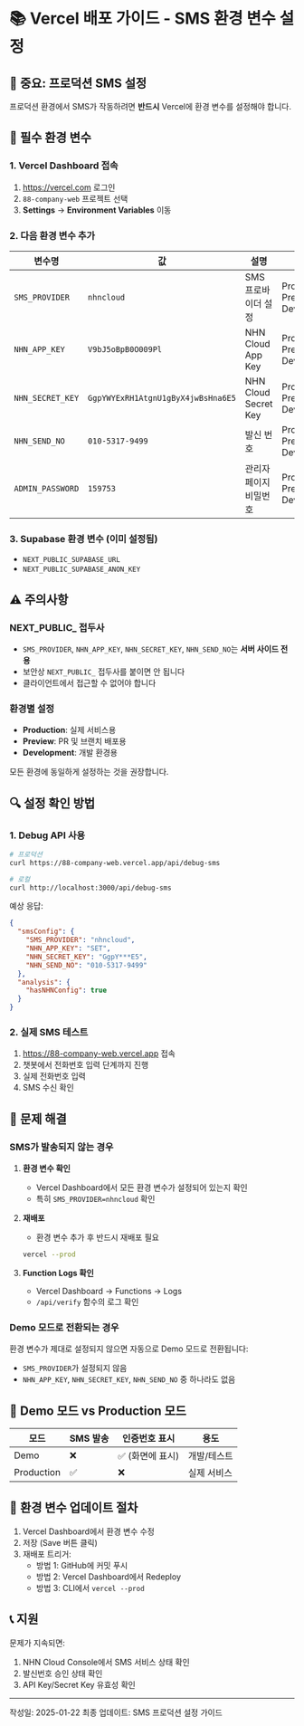 # 📚 Vercel 배포 가이드 - SMS 환경 변수 설정

## 🚨 중요: 프로덕션 SMS 설정

프로덕션 환경에서 SMS가 작동하려면 **반드시** Vercel에 환경 변수를 설정해야 합니다.

## 📝 필수 환경 변수

### 1. Vercel Dashboard 접속
1. https://vercel.com 로그인
2. `88-company-web` 프로젝트 선택
3. **Settings** → **Environment Variables** 이동

### 2. 다음 환경 변수 추가

| 변수명 | 값 | 설명 | 환경 |
|--------|---|------|------|
| `SMS_PROVIDER` | `nhncloud` | SMS 프로바이더 설정 | Production, Preview, Development |
| `NHN_APP_KEY` | `V9bJ5oBpB0O009Pl` | NHN Cloud App Key | Production, Preview, Development |
| `NHN_SECRET_KEY` | `GgpYWYExRH1AtgnU1gByX4jwBsHna6E5` | NHN Cloud Secret Key | Production, Preview, Development |
| `NHN_SEND_NO` | `010-5317-9499` | 발신 번호 | Production, Preview, Development |
| `ADMIN_PASSWORD` | `159753` | 관리자 페이지 비밀번호 | Production, Preview, Development |

### 3. Supabase 환경 변수 (이미 설정됨)
- `NEXT_PUBLIC_SUPABASE_URL`
- `NEXT_PUBLIC_SUPABASE_ANON_KEY`

## ⚠️ 주의사항

### NEXT_PUBLIC_ 접두사
- `SMS_PROVIDER`, `NHN_APP_KEY`, `NHN_SECRET_KEY`, `NHN_SEND_NO`는 **서버 사이드 전용**
- 보안상 `NEXT_PUBLIC_` 접두사를 붙이면 안 됩니다
- 클라이언트에서 접근할 수 없어야 합니다

### 환경별 설정
- **Production**: 실제 서비스용
- **Preview**: PR 및 브랜치 배포용
- **Development**: 개발 환경용

모든 환경에 동일하게 설정하는 것을 권장합니다.

## 🔍 설정 확인 방법

### 1. Debug API 사용
```bash
# 프로덕션
curl https://88-company-web.vercel.app/api/debug-sms

# 로컬
curl http://localhost:3000/api/debug-sms
```

예상 응답:
```json
{
  "smsConfig": {
    "SMS_PROVIDER": "nhncloud",
    "NHN_APP_KEY": "SET",
    "NHN_SECRET_KEY": "GgpY***E5",
    "NHN_SEND_NO": "010-5317-9499"
  },
  "analysis": {
    "hasNHNConfig": true
  }
}
```

### 2. 실제 SMS 테스트
1. https://88-company-web.vercel.app 접속
2. 챗봇에서 전화번호 입력 단계까지 진행
3. 실제 전화번호 입력
4. SMS 수신 확인

## 🐛 문제 해결

### SMS가 발송되지 않는 경우

1. **환경 변수 확인**
   - Vercel Dashboard에서 모든 환경 변수가 설정되어 있는지 확인
   - 특히 `SMS_PROVIDER=nhncloud` 확인

2. **재배포**
   - 환경 변수 추가 후 반드시 재배포 필요
   ```bash
   vercel --prod
   ```

3. **Function Logs 확인**
   - Vercel Dashboard → Functions → Logs
   - `/api/verify` 함수의 로그 확인

### Demo 모드로 전환되는 경우

환경 변수가 제대로 설정되지 않으면 자동으로 Demo 모드로 전환됩니다:
- `SMS_PROVIDER`가 설정되지 않음
- `NHN_APP_KEY`, `NHN_SECRET_KEY`, `NHN_SEND_NO` 중 하나라도 없음

## 📱 Demo 모드 vs Production 모드

| 모드 | SMS 발송 | 인증번호 표시 | 용도 |
|------|---------|--------------|------|
| Demo | ❌ | ✅ (화면에 표시) | 개발/테스트 |
| Production | ✅ | ❌ | 실제 서비스 |

## 🔄 환경 변수 업데이트 절차

1. Vercel Dashboard에서 환경 변수 수정
2. 저장 (Save 버튼 클릭)
3. 재배포 트리거:
   - 방법 1: GitHub에 커밋 푸시
   - 방법 2: Vercel Dashboard에서 Redeploy
   - 방법 3: CLI에서 `vercel --prod`

## 📞 지원

문제가 지속되면:
1. NHN Cloud Console에서 SMS 서비스 상태 확인
2. 발신번호 승인 상태 확인
3. API Key/Secret Key 유효성 확인

---
작성일: 2025-01-22
최종 업데이트: SMS 프로덕션 설정 가이드